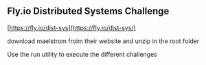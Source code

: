 ## Fly.io Distributed Systems Challenge

[https://fly.io/dist-sys](https://fly.io/dist-sys/)

download maelstrom froim their website and unzip in the root folder

Use the run utility to execute the different challenges
